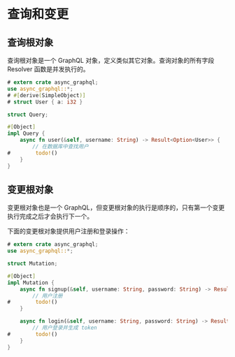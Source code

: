 # 查询和变更

## 查询根对象

查询根对象是一个 GraphQL 对象，定义类似其它对象。查询对象的所有字段 Resolver 函数是并发执行的。

```rust
# extern crate async_graphql;
use async_graphql::*;
# #[derive(SimpleObject)]
# struct User { a: i32 }

struct Query;

#[Object]
impl Query {
    async fn user(&self, username: String) -> Result<Option<User>> {
        // 在数据库中查找用户
#        todo!()
    }
}

```

## 变更根对象

变更根对象也是一个 GraphQL，但变更根对象的执行是顺序的，只有第一个变更执行完成之后才会执行下一个。

下面的变更根对象提供用户注册和登录操作：

```rust
# extern crate async_graphql;
use async_graphql::*;

struct Mutation;

#[Object]
impl Mutation {
    async fn signup(&self, username: String, password: String) -> Result<bool> {
        // 用户注册
#        todo!()
    }

    async fn login(&self, username: String, password: String) -> Result<String> {
        // 用户登录并生成 token
#        todo!()
    }
}
```
